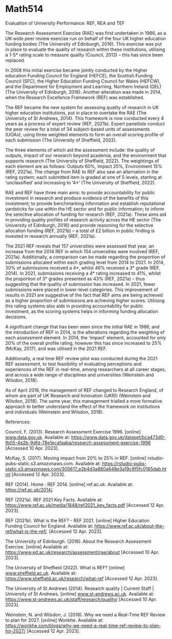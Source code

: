 # Math514
Evaluation of University Performance: REF, REA and TEF

The Research Assessment Exercise (RAE) was first undertaken in 1986, as a UK-wide peer review exercise run on behalf of the four UK higher education funding bodies (The University of Edinburgh, 2016). This exercise was put in place to evaluate the quality of research within these institutions, utilising a 1-5* rating scale to measure quality (Council, 2013) – this has since been replaced. 

In 2008 this initial exercise became jointly conducted by the Higher education Funding Council for England (HEFCE), the Scottish Funding Council (SFC), the Higher Education Funding Council for Wales (HEFCW), and the Department for Employment and Learning, Northern Ireland (DEL) (The University of Edinburgh, 2016). Another alteration was made in 2014, when the Research Excellence Framework (REF) was established. 

The REF became the new system for assessing quality of research in UK higher education institutions, put in place to overtake the RAE (The University of St Andrews, 2014). This framework is now conducted every 4 years as a process of expert review (REF, 2021b). Expert panellists conduct the peer review for a total of 34 subject-based units of assessments (UOAs), using three weighted elements to form an overall scoring profile of each submission (The University of Sheffield, 2022).  

The three elements of which aid the assessment include: the quality of outputs, impact of our research beyond academia, and the environment that supports research (The University of Sheffield, 2022). The weightings of each element are as follows: Outputs 60%, Impact 25%, Environment 15% (REF, 2021a). The change from RAE to REF also saw an alternation in the rating system; each submitted item is graded at one of 5 levels, starting at ‘unclassified’ and increasing to ‘4*’ (The University of Sheffield, 2022). 

RAE and REF have three main aims: to provide accountability for public investment in research and produce evidence of the benefits of this investment; to provide benchmarking information and establish reputational yardsticks for use within the HE sector and for public information; to inform the selective allocation of funding for research (REF, 2021a). These aims aid in providing quality profiles of research activity across the HE sector (The University of Edinburgh, 2016) and provide reasoning for the selective allocation funding (REF, 2021b) – a total of £2 billion in public finding is invested in research annually (REF, 2021a).  

The 2021 REF reveals that 157 universities were assessed that year, an increase from the 2014 REF in which 154 universities were involved (REF, 2021a). Additionally, a comparison can be made regarding the proportion of submissions allocated within each grading level from 2014 to 2021. In 2014, 30% of submissions received a 4*, whilst 46% received a 3* grade (REF, 2014). In 2021, submissions receiving a 4* rating increased to 41%, whilst the proportion of 3* grades presented as 43% (REF, 2021a) – thus suggesting that the quality of submission has increased. In 2021, fewer submissions were placed in lower-level categories. This improvement of results in 2021 are suggestive of the fact that REF aims are being achieved as a higher proportion of submissions are achieving higher scores. Utilising this rating systems also aids in providing accountability for public investment, as the scoring systems helps in informing funding allocation decisions.  

A significant change that has been seen since the initial RAE in 1986, and the introduction of REF in 2014, is the alterations regarding the weighting of each assessment element. In 2014, the ‘impact’ element, accounted for only 20% of the overall profile rating, however this has since increased to 25% (McKay, 2017), and was utilised in the 2021 REF.  

Additionally, a real time REF review pilot was conducted during the 2021 REF assessment, to test feasibility of evaluating perceptions and experiences of the REF in real-time, among researchers at all career stages, and across a wide range of disciplines and universities (Weinstein and Wilsdon, 2018). 

As of April 2018, the management of REF changed to Research England, of whom are part of UK Research and Innovation (UKRI) (Weinstein and Wilsdon, 2018). The same year, this management trialled a more formative approach to better understand the effect of the framework on institutions and individuals (Weinstein and Wilsdon, 2018). 



References:

Council, F. (2013). Research Assessment Exercise 1996. [online] www.data.gov.uk. Available at: https://www.data.gov.uk/dataset/bca473d0-fb05-4e2b-9dfd-78e1ecafaaba/research-assessment-exercise-1996 [Accessed 10 Apr. 2023]. 

McKay, S. (2017). Moving impact from 20% to 25% in REF. [online] rstudio-pubs-static.s3.amazonaws.com. Available at: https://rstudio-pubs-static.s3.amazonaws.com/305617_e2b4d3a880a648e3a19c9f5fc0185dab.html [Accessed 12 Apr. 2023]. 

REF (2014). Home : REF 2014. [online] ref.ac.uk. Available at: https://ref.ac.uk/2014/. 

REF (2021a). REF 2021 Key Facts. Available at: https://www.ref.ac.uk/media/1848/ref2021_key_facts.pdf [Accessed 12 Apr. 2023]. 

‌REF (2021b). What is the REF? - REF 2021. [online] Higher Education Funding Council for England. Available at: https://www.ref.ac.uk/about-the-ref/what-is-the-ref/. [Accessed 12 Apr. 2023]. 

The University of Edinburgh. (2016). About the Research Assessment Exercise. [online] Available at: https://www.ed.ac.uk/research/assessment/rae/about [Accessed 10 Apr. 2023]. 

The University of Sheffield (2022). What is REF? [online] www.sheffield.ac.uk. Available at: https://www.sheffield.ac.uk/research/what-ref [Accessed 12 Apr. 2023]. 

The University of St Andrews (2014). Research quality | Current Staff | University of St Andrews. [online] www.st-andrews.ac.uk. Available at: https://www.st-andrews.ac.uk/staff/research/quality/ [Accessed 10 Apr. 2023]. 

Weinstein, N. and Wilsdon, J. (2018). Why we need a Real-Time REF Review to plan for 2027. [online] Wonkhe. Available at: https://wonkhe.com/blogs/why-we-need-a-real-time-ref-review-to-plan-for-2027/ [Accessed 12 Apr. 2023]. 
